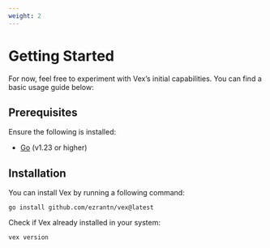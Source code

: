 ```yaml
---
weight: 2
---
```


# Getting Started

For now, feel free to experiment with Vex’s initial capabilities. You can find a basic usage guide below:

## Prerequisites 

Ensure the following is installed:

- [Go](https://go.dev/doc/install) (v1.23 or higher)

## Installation

You can install Vex by running a following command:

```shell
go install github.com/ezrantn/vex@latest
```

Check if Vex already installed in your system:

```shell
vex version
```
